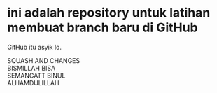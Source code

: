 # ini adalah repository untuk latihan membuat branch baru di GitHub
GitHub itu asyik lo.

SQUASH AND CHANGES<BR>
BISMILLAH BISA<BR>
SEMANGATT BINUL<BR>
ALHAMDULILLAH<BR>
